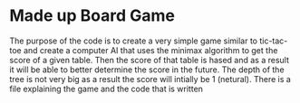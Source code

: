 # Made up Board Game

The purpose of the code is to create a very simple game similar to tic-tac-toe and create a computer AI that uses the minimax algorithm to get the score of a given table. Then the score of that table is hased and as a result it will be able to better determine the score in the future. The depth of the tree is not very big as a result the score will intially be 1 (netural). There is a file explaining the game and the code that is written
